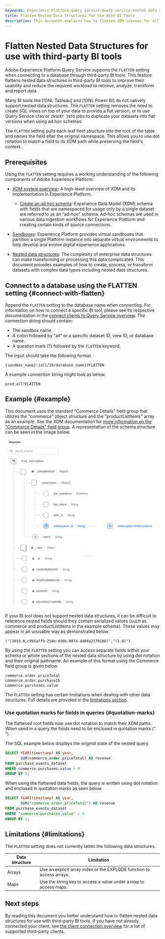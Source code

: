 ```yaml
---
keywords: Experience Platform;query service;Query service;nested data structures;nested data;flatten;flatten nested data;
title: Flatten Nested Data Structures For Use With BI Tools
description: This document explains how to flatten XDM schemas for all tables and views during a session when using third-party BI tools with Query Service.
---
```

# Flatten Nested Data Structures for use with third-party BI tools

Adobe Experience Platform Query Service supports the `FLATTEN` setting when connecting to a database through third-party BI tools. This feature flattens nested data structures in third-party BI tools to improve their usability and reduce the required workload to retrieve, analyze, transform and report data.

Many BI tools like [!DNL Tableau] and [!DNL Power BI] do not natively support nested data structures. The `FLATTEN` setting removes the need to create SQL views on top of your data to provide a flat version, or to use Query Service `CTAS` or `INSERT INTO` jobs to duplicate your datasets into flat versions when using ad hoc schemas.

The `FLATTEN` setting pulls each leaf field structure into the root of the table and names the field after the original namespace. This allows you to use dot notation to match a field to its XDM path while preserving the field's context.

## Prerequisites

Using the `FLATTEN` setting requires a working understanding of the following components of Adobe Experience Platform:

* [XDM system overview](../../xdm/home.md): A high-level overview of XDM and its implementation in Experience Platform.
  
  * [Create an ad hoc schema](../../xdm/tutorials/ad-hoc.md): Experience Data Model (XDM) schema with fields that are namespaced for usage only by a single dataset are referred to as an “ad-hoc” schema. Ad-hoc schemas are used in various data ingestion workflows for Experience Platform and creating certain kinds of source connections.

* [Sandboxes](../../sandboxes/home.md): Experience Platform provides virtual sandboxes that partition a single Platform instance into separate virtual environments to help develop and evolve digital experience applications.

* [Nested data structures](./nested-data-structures.md): The complexity of enterprise data structures can make transforming or processing this data complicated. This document provides examples of how to create, process, or transform datasets with complex data types including nested data structures.

## Connect to a database using the FLATTEN setting {#connect-with-flatten}

Append the `FLATTEN` setting to the database name when connecting. For information on how to connect a specific BI tool, please see its respective documentation in the [connect clients to Query Service overview](../clients/overview.md). The connection string should contain:

* The sandbox name.
* A colon followed by "all" or a specific dataset ID, view ID, or database name.
* A question mark (?) followed by the `FLATTEN` keyword.

The input should take the following format.

```terminal
{sandbox_name}:{all/ID/database_name}?FLATTEN
```

A example connection string might look as below.

```terminal
prod:all?FLATTEN
```

## Example {#example}

This document uses the standard "Commerce Details" field group that utilizes the "commerce" object structure and the "productListItems" array as an example. See the XDM documentation for [more information on the "Commerce Details" field group](../../xdm/field-groups/event/commerce-details.md). A representation of the schema structure can be seen in the image below.

![A schema diagram of the Commerce Details field group including the commerce and productListItems structures.](../images/best-practices/final-subscription-schema.png)

If your BI tool does not support nested data structures, it can be difficult to reference nested fields should they contain serialized values (such as commerce and productListItems in the example schema). These values may appear in an unusable way as demonstrated below. 

```terminal
("(3018.0,c9b5aff9-25de-450b-98f4-4484a2170180)","(1.0)")
```

By using the `FLATTEN` setting you can access separate fields within your schema or whole sections of the nested data structure by using dot notation and their original pathname. An example of this format using the Commerce field group is given below. 

```terminal
commerce.order.priceTotal
commerce.order.purchaseID
commerce.purchases.value
```

The `FLATTEN` setting has certain limitations when dealing with other data structures. Full details are provided in the [limitations section](#limitations).

### Use quotation marks for fields in queries {#quotation-marks}

The flattened root fields now use dot notation to match their XDM paths. When used in a query the fields need to be enclosed in quotation marks (" ").

The SQL example below displays the original state of the nested query.

```sql
SELECT YEAR(timestamp) AS year,
       SUM(commerce.order.priceTotal) AS revenue
FROM purchase_events_dataset
WHERE commerce.purchases.value > 0
GROUP BY 1;
```

When using the flattened data fields, the query is written using dot notation and enclosed in quotation marks as seen below.

```sql
SELECT YEAR(timestamp) AS year,
       SUM("commerce.order.priceTotal") AS revenue
FROM purchase_events_dataset
WHERE "commerce.purchases.value" > 0
GROUP BY 1;
```

## Limitations {#limitations}

The `FLATTEN` setting does not currently latten the following data structures.

| Data structure  | Limitation |
|---|---|
| Arrays | Use an explicit array index or the EXPLODE function to access arrays. |
| Maps | Use the string key to access a value under a map to access maps. |

## Next steps

By reading this document you better understand how to flatten nested data structures for use with third-party BI tools. If you have not already connected your client, see [the client connection overview](../clients/overview.md) for a list of supported third-party clients. 
